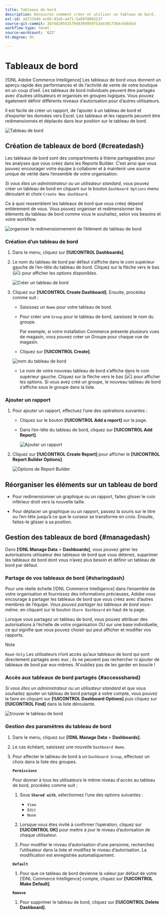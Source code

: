 ```yaml
---
title: Tableaux de bord
description: Découvrez comment créer et utiliser un tableau de bord.
exl-id: a872344b-ac66-41eb-a471-5a69f8802527
source-git-commit: 3bf4829543579d939d959753eb3017364c6465bd
workflow-type: tm+mt
source-wordcount: '622'
ht-degree: 0%

---
```


# Tableaux de bord

[!DNL Adobe Commerce Intelligence] Les tableaux de bord vous donnent un aperçu rapide des performances et de l’activité de vente de votre boutique en un coup d’oeil. Les tableaux de bord individuels peuvent être partagés avec d’autres utilisateurs et organisés en groupes logiques. Vous pouvez également définir différents niveaux d’autorisation pour d’autres utilisateurs.

Il est facile de créer un rapport, de l’ajouter à un tableau de bord et d’exporter les données vers Excel. Les tableaux et les rapports peuvent être redimensionnés et déplacés dans leur position sur le tableau de bord.

![Tableau de bord](../../assets/magento-bi-report-builder-revenue-by-products-formula-report-holiday-sales-dashboard.png)

## Création de tableaux de bord {#createdash}

Les tableaux de bord sont des compartiments à thème partageables pour les analyses que vous créez dans les Reports Builder. C’est ainsi que vous pouvez encourager votre équipe à collaborer et à maintenir une source unique de vérité dans l’ensemble de votre organisation.

*Si vous êtes un administrateur ou un utilisateur standard*, vous pouvez créer un tableau de bord en cliquant sur le bouton `Dashboard Options` menu déroulant et choix `Create New dashboard`.

Ce à quoi ressemblent les tableaux de bord que vous créez dépend entièrement de vous. Vous pouvez organiser et redimensionner les éléments du tableau de bord comme vous le souhaitez, selon vos besoins et votre workflow.

![organiser le redimensionnement de l’élément de tableau de bord](../../assets/arrange_resize_dashboard_element.gif)

### Création d’un tableau de bord

1. Dans le menu, cliquez sur **[!UICONTROL Dashboards]**.

1. Le nom du tableau de bord par défaut s’affiche dans le coin supérieur gauche de l’en-tête du tableau de bord. Cliquez sur la flèche vers le bas (![](../../assets/magento-bi-btn-down.png)) pour afficher les options disponibles.

   ![Créer un tableau de bord](../../assets/magento-bi-dashboard-create.png)

1. Cliquez sur **[!UICONTROL Create Dashboard]**. Ensuite, procédez comme suit :

   * Saisissez un `Name` pour votre tableau de bord.

   * Pour créer une `Group` pour le tableau de bord, saisissez le nom du groupe.

      Par exemple, si votre installation Commerce présente plusieurs vues de magasin, vous pouvez créer un Groupe pour chaque vue de magasin.

   * Cliquez sur **[!UICONTROL Create]**.

   ![nom du tableau de bord](../../assets/magento-bi-dashboard-create-name.png)

   * Le nom de votre nouveau tableau de bord s’affiche dans le coin supérieur gauche. Cliquez sur la flèche vers le bas (![](../../assets/magento-bi-btn-down.png)) pour afficher les options. Si vous avez créé un groupe, le nouveau tableau de bord s’affiche sous le groupe dans la liste.


### Ajouter un rapport

1. Pour ajouter un rapport, effectuez l’une des opérations suivantes :

   * Cliquez sur le bouton **[!UICONTROL Add a report]** sur la page.

   * Dans l’en-tête du tableau de bord, cliquez sur **[!UICONTROL Add Report]**.

      ![Ajouter un rapport](../../assets/magento-bi-dashboard-create-add-report.png)

1. Cliquez sur **[!UICONTROL Create Report]** pour afficher le **[!UICONTROL Report Builder Options]**.

   ![Options de Report Builder](../../assets/magento-bi-report-builder.png)

## Réorganiser les éléments sur un tableau de bord

* Pour redimensionner un graphique ou un rapport, faites glisser le coin inférieur droit vers la nouvelle taille.

* Pour déplacer un graphique ou un rapport, passez la souris sur le titre ou l’en-tête jusqu’à ce que le curseur se transforme en croix. Ensuite, faites-le glisser à sa position.

## Gestion des tableaux de bord {#managedash}

Dans **[!DNL Manage Data** > **Dashboards]**, vous pouvez gérer les autorisations utilisateur des tableaux de bord que vous détenez, supprimer les tableaux de bord dont vous n’avez plus besoin et définir un tableau de bord par défaut.

### Partage de vos tableaux de bord {#sharingdash}

Pour une réelle échelle [!DNL Commerce Intelligence] dans l’ensemble de votre organisation et fournissez des informations précieuses, Adobe vous encourage à partager les tableaux de bord que vous créez avec d’autres membres de l’équipe. *Vous pouvez partager les tableaux de bord vous-même.* en cliquant sur le bouton `Share Dashboard` en haut de la page.

Lorsque vous partagez un tableau de bord, vous pouvez attribuer des autorisations à l’échelle de votre organisation OU sur une base individuelle, ce qui signifie que vous pouvez choisir qui peut afficher et modifier vos rapports.

>[!NOTE]
>
>`Read-Only` Les utilisateurs n’ont accès qu’aux tableaux de bord qui sont directement partagés avec eux ; ils ne peuvent pas rechercher ni ajouter de tableaux de bord par eux-mêmes. N&#39;oubliez pas de les garder en boucle !

### Accès aux tableaux de bord partagés {#accessshared}

*Si vous êtes un administrateur ou un utilisateur standard* et que vous souhaitez ajouter un tableau de bord partagé à votre compte, vous pouvez le faire en cliquant sur **[!UICONTROL Dashboard Options]** puis cliquez sur **[!UICONTROL Find]** dans la liste déroulante.

![trouver le tableau de bord](../../assets/find_dashboard.png)<!--{: width="1000" height="535"}-->

### Gestion des paramètres du tableau de bord

1. Dans le menu, cliquez sur **[!DNL Manage Data** > **Dashboards]**.

1. Le cas échéant, saisissez une nouvelle `Dashboard Name`.

1. Pour affecter le tableau de bord à un `Dashboard Group`, effectuez un choix dans la liste des groupes.

   **`Permissions`**

   Pour donner à tous les utilisateurs le même niveau d&#39;accès au tableau de bord, procédez comme suit :

   1. Sous **`Shared with`**, sélectionnez l’une des options suivantes :

      * `View`
      * `Edit`
      * `None`
   1. Lorsque vous êtes invité à confirmer l’opération, cliquez sur **[!UICONTROL OK]** pour mettre à jour le niveau d’autorisation de chaque utilisateur.

   1. Pour modifier le niveau d’autorisation d’une personne, recherchez l’utilisateur dans la liste et modifiez le niveau d’autorisation. La modification est enregistrée automatiquement.

   **`Default`**

   1. Pour que ce tableau de bord devienne la valeur par défaut de votre [!DNL Commerce Intelligence] compte, cliquez sur **[!UICONTROL Make Default]**.

   **`Remove`**

   1. Pour supprimer le tableau de bord, cliquez sur **[!UICONTROL Delete Dashboard]**.
